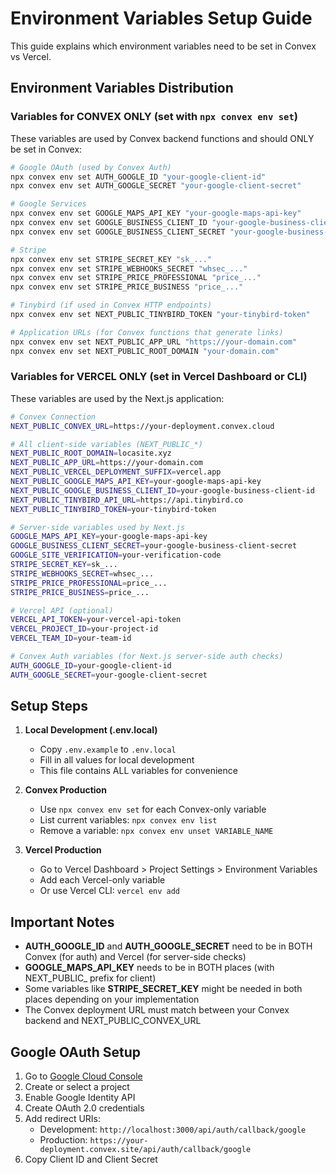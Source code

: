 # Environment Variables Setup Guide

This guide explains which environment variables need to be set in Convex vs Vercel.

## Environment Variables Distribution

### Variables for CONVEX ONLY (set with `npx convex env set`)

These variables are used by Convex backend functions and should ONLY be set in Convex:

```bash
# Google OAuth (used by Convex Auth)
npx convex env set AUTH_GOOGLE_ID "your-google-client-id"
npx convex env set AUTH_GOOGLE_SECRET "your-google-client-secret"

# Google Services
npx convex env set GOOGLE_MAPS_API_KEY "your-google-maps-api-key"
npx convex env set GOOGLE_BUSINESS_CLIENT_ID "your-google-business-client-id"
npx convex env set GOOGLE_BUSINESS_CLIENT_SECRET "your-google-business-client-secret"

# Stripe
npx convex env set STRIPE_SECRET_KEY "sk_..."
npx convex env set STRIPE_WEBHOOKS_SECRET "whsec_..."
npx convex env set STRIPE_PRICE_PROFESSIONAL "price_..."
npx convex env set STRIPE_PRICE_BUSINESS "price_..."

# Tinybird (if used in Convex HTTP endpoints)
npx convex env set NEXT_PUBLIC_TINYBIRD_TOKEN "your-tinybird-token"

# Application URLs (for Convex functions that generate links)
npx convex env set NEXT_PUBLIC_APP_URL "https://your-domain.com"
npx convex env set NEXT_PUBLIC_ROOT_DOMAIN "your-domain.com"
```

### Variables for VERCEL ONLY (set in Vercel Dashboard or CLI)

These variables are used by the Next.js application:

```bash
# Convex Connection
NEXT_PUBLIC_CONVEX_URL=https://your-deployment.convex.cloud

# All client-side variables (NEXT_PUBLIC_*)
NEXT_PUBLIC_ROOT_DOMAIN=locasite.xyz
NEXT_PUBLIC_APP_URL=https://your-domain.com
NEXT_PUBLIC_VERCEL_DEPLOYMENT_SUFFIX=vercel.app
NEXT_PUBLIC_GOOGLE_MAPS_API_KEY=your-google-maps-api-key
NEXT_PUBLIC_GOOGLE_BUSINESS_CLIENT_ID=your-google-business-client-id
NEXT_PUBLIC_TINYBIRD_API_URL=https://api.tinybird.co
NEXT_PUBLIC_TINYBIRD_TOKEN=your-tinybird-token

# Server-side variables used by Next.js
GOOGLE_MAPS_API_KEY=your-google-maps-api-key
GOOGLE_BUSINESS_CLIENT_SECRET=your-google-business-client-secret
GOOGLE_SITE_VERIFICATION=your-verification-code
STRIPE_SECRET_KEY=sk_...
STRIPE_WEBHOOKS_SECRET=whsec_...
STRIPE_PRICE_PROFESSIONAL=price_...
STRIPE_PRICE_BUSINESS=price_...

# Vercel API (optional)
VERCEL_API_TOKEN=your-vercel-api-token
VERCEL_PROJECT_ID=your-project-id
VERCEL_TEAM_ID=your-team-id

# Convex Auth variables (for Next.js server-side auth checks)
AUTH_GOOGLE_ID=your-google-client-id
AUTH_GOOGLE_SECRET=your-google-client-secret
```

## Setup Steps

1. **Local Development (.env.local)**
   - Copy `.env.example` to `.env.local`
   - Fill in all values for local development
   - This file contains ALL variables for convenience

2. **Convex Production**
   - Use `npx convex env set` for each Convex-only variable
   - List current variables: `npx convex env list`
   - Remove a variable: `npx convex env unset VARIABLE_NAME`

3. **Vercel Production**
   - Go to Vercel Dashboard > Project Settings > Environment Variables
   - Add each Vercel-only variable
   - Or use Vercel CLI: `vercel env add`

## Important Notes

- **AUTH_GOOGLE_ID** and **AUTH_GOOGLE_SECRET** need to be in BOTH Convex (for auth) and Vercel (for server-side checks)
- **GOOGLE_MAPS_API_KEY** needs to be in BOTH places (with NEXT_PUBLIC_ prefix for client)
- Some variables like **STRIPE_SECRET_KEY** might be needed in both places depending on your implementation
- The Convex deployment URL must match between your Convex backend and NEXT_PUBLIC_CONVEX_URL

## Google OAuth Setup

1. Go to [Google Cloud Console](https://console.cloud.google.com/)
2. Create or select a project
3. Enable Google Identity API
4. Create OAuth 2.0 credentials
5. Add redirect URIs:
   - Development: `http://localhost:3000/api/auth/callback/google`
   - Production: `https://your-deployment.convex.site/api/auth/callback/google`
6. Copy Client ID and Client Secret